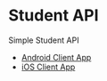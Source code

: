 # Student API
Simple Student API

* [Android Client App](https://github.com/budioktaviyan/student-android-client)
* [iOS Client App](https://github.com/budioktaviyan/student-ios-client)
